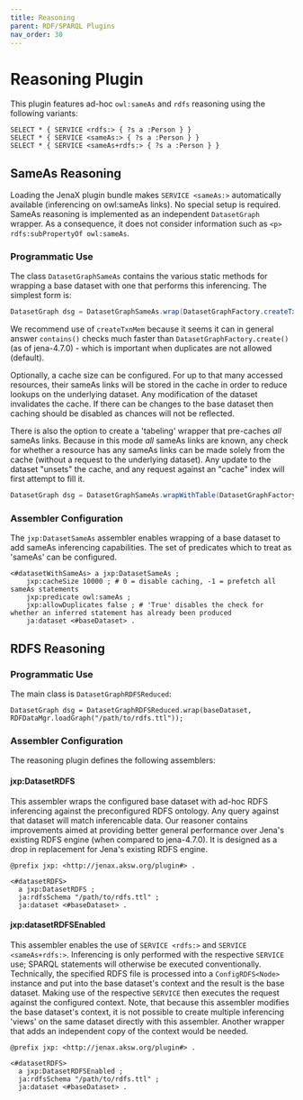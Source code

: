 ```yaml
---
title: Reasoning
parent: RDF/SPARQL Plugins
nav_order: 30
---
```


# Reasoning Plugin

This plugin features ad-hoc `owl:sameAs` and `rdfs` reasoning using the following variants:

```sparql
SELECT * { SERVICE <rdfs:> { ?s a :Person } }
SELECT * { SERVICE <sameAs:> { ?s a :Person } }
SELECT * { SERVICE <sameAs+rdfs:> { ?s a :Person } }
```

## SameAs Reasoning

Loading the JenaX plugin bundle makes `SERVICE <sameAs:>` automatically available (inferencing on owl:sameAs links). No special setup is required.
SameAs reasoning is implemented as an independent `DatasetGraph` wrapper. As a consequence, it does not consider information such as
`<p> rdfs:subPropertyOf owl:sameAs`.

### Programmatic Use

The class `DatasetGraphSameAs` contains the various static methods for wrapping a base dataset with one that performs this inferencing.
The simplest form is:
```java
DatasetGraph dsg = DatasetGraphSameAs.wrap(DatasetGraphFactory.createTxnMem());
```
We recommend use of `createTxnMem` because it seems it can in general answer `contains()` checks much faster than `DatasetGraphFactory.create()` (as of jena-4.7.0) - which is important when duplicates are not allowed (default).

Optionally, a cache size can be configured. For up to that many accessed resources, their sameAs links will be stored in the cache in order to reduce lookups on the underlying dataset.
Any modification of the dataset invalidates the cache. If there can be changes to the base dataset then caching should be disabled as chances will not be reflected.


There is also the option to create a 'tabeling' wrapper that pre-caches *all* sameAs links.
Because in this mode *all* sameAs links are known, any check for whether a resource has any sameAs links can be made solely from the cache
(without a request to the underlying dataset).
Any update to the dataset "unsets" the cache, and any request against an "cache" index will first attempt to fill it.

```java
DatasetGraph dsg = DatasetGraphSameAs.wrapWithTable(DatasetGraphFactory.createTxnMem());
```

### Assembler Configuration
The `jxp:DatasetSameAs` assembler enables wrapping of a base dataset to add sameAs inferencing capabilities.
The set of predicates which to treat as 'sameAs' can be configured.

```turtle
<#datasetWithSameAs> a jxp:DatasetSameAs ;
    jxp:cacheSize 10000 ; # 0 = disable caching, -1 = prefetch all sameAs statements
    jxp:predicate owl:sameAs ;
    jxp:allowDuplicates false ; # 'True' disables the check for whether an inferred statement has already been produced
    ja:dataset <#baseDataset> .
```


## RDFS Reasoning

### Programmatic Use
The main class is `DatasetGraphRDFSReduced`:
```sparql
DatasetGraph dsg = DatasetGraphRDFSReduced.wrap(baseDataset, RDFDataMgr.loadGraph("/path/to/rdfs.ttl"));
```

### Assembler Configuration

The reasoning plugin defines the following assemblers:

#### jxp:DatasetRDFS
This assembler wraps the configured base dataset with ad-hoc RDFS inferencing against the preconfigured RDFS ontology.
Any query against that dataset will match inferencable data. 
Our reasoner contains improvements aimed at providing better general performance over Jena's existing RDFS engine (when compared to jena-4.7.0).
It is designed as a drop in replacement for Jena's existing RDFS engine.


```turtle
@prefix jxp: <http://jenax.aksw.org/plugin#> .

<#datasetRDFS>
  a jxp:DatasetRDFS ;
  ja:rdfsSchema "/path/to/rdfs.ttl" ;
  ja:dataset <#baseDataset> .
```

#### jxp:datasetRDFSEnabled
This assembler enables the use of `SERVICE <rdfs:>` and `SERVICE <sameAs+rdfs:>`. Inferencing is only performed with the respective `SERVICE` use; SPARQL statements will otherwise be executed conventionally.
Technically, the specified RDFS file is processed into a `ConfigRDFS<Node>` instance and put into the base dataset's context and the result is the base dataset.
Making use of the respective `SERVICE` then executes the request against the configured context.
Note, that because this assembler modifies the base dataset's context, it is not possible to create multiple inferencing 'views' on the same dataset directly with this assembler.
Another wrapper that adds an independent copy of the context would be needed.

```turtle
@prefix jxp: <http://jenax.aksw.org/plugin#> .

<#datasetRDFS>
  a jxp:DatasetRDFSEnabled ;
  ja:rdfsSchema "/path/to/rdfs.ttl" ;
  ja:dataset <#baseDataset> .
```

